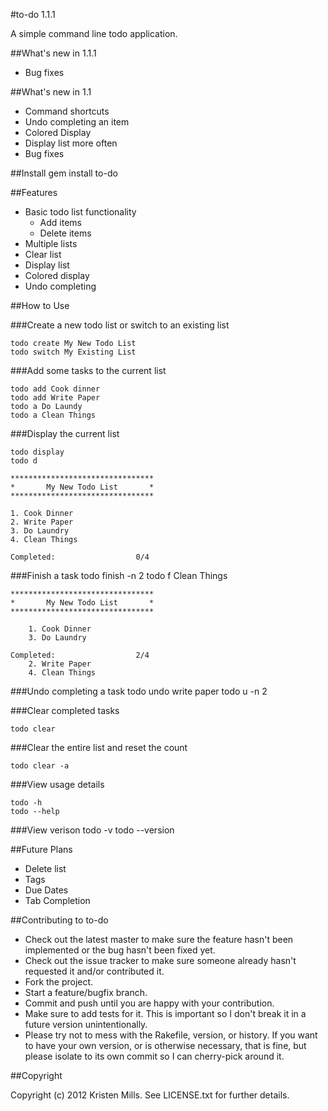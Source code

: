 #to-do 1.1.1

A simple command line todo application.

##What's new in 1.1.1
* Bug fixes

##What's new in 1.1
* Command shortcuts
* Undo completing an item
* Colored Display
* Display list more often
* Bug fixes

##Install
	gem install to-do

##Features
* Basic todo list functionality
	* Add items
	* Delete items
* Multiple lists
* Clear list
* Display list
* Colored display
* Undo completing

##How to Use

###Create a new todo list or switch to an existing list

	todo create My New Todo List
	todo switch My Existing List

###Add some tasks to the current list

	todo add Cook dinner
	todo add Write Paper
	todo a Do Laundy
	todo a Clean Things

###Display the current list

	todo display
	todo d

	********************************
	*       My New Todo List       *
	********************************

	1. Cook Dinner
	2. Write Paper
	3. Do Laundry
	4. Clean Things

	Completed:					0/4

###Finish a task
	todo finish -n 2
	todo f Clean Things

	********************************
	*       My New Todo List       *
	********************************

	    1. Cook Dinner
	    3. Do Laundry

	Completed:					2/4
	    2. Write Paper
	    4. Clean Things

###Undo completing a task
	todo undo write paper
	todo u -n 2

###Clear completed tasks

	todo clear

###Clear the entire list and reset the count

	todo clear -a

###View usage details

	todo -h
	todo --help

###View verison
	todo -v
	todo --version

##Future Plans
* Delete list
* Tags
* Due Dates
* Tab Completion

##Contributing to to-do

* Check out the latest master to make sure the feature hasn't been implemented or the bug hasn't been fixed yet.
* Check out the issue tracker to make sure someone already hasn't requested it and/or contributed it.
* Fork the project.
* Start a feature/bugfix branch.
* Commit and push until you are happy with your contribution.
* Make sure to add tests for it. This is important so I don't break it in a future version unintentionally.
* Please try not to mess with the Rakefile, version, or history. If you want to have your own version, or is otherwise necessary, that is fine, but please isolate to its own commit so I can cherry-pick around it.

##Copyright

Copyright (c) 2012 Kristen Mills. See LICENSE.txt for
further details.
